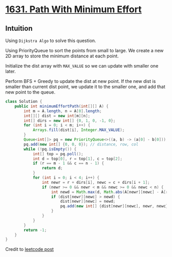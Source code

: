 
# [1631. Path With Minimum Effort](https://leetcode.com/problems/path-with-minimum-effort/)

## Intuition

Using `Dijkstra Algo` to solve this question.

Using PriorityQueue to sort the points from small to large. We create a new 2D array to store the minimum distance at each point.

Initialize the dist array with `MAX_VALUE` so we can update with smaller one later.

Perform BFS + Greedy to update the dist at new point. If the new dist is smaller than current dist point, we update it to the smaller one, and add that new point to the queue.

```java
class Solution {
    public int minimumEffortPath(int[][] A) {
        int m = A.length, n = A[0].length;
        int[][] dist = new int[m][n];
        int[] dirs = new int[] {0, 1, 0, -1, 0};
        for (int i = 0; i < m; i++) {
            Arrays.fill(dist[i], Integer.MAX_VALUE);
        }
        Queue<int[]> pq = new PriorityQueue<>((a, b) -> (a[0] - b[0]));
        pq.add(new int[] {0, 0, 0}); // distance, row, col
        while (!pq.isEmpty()) {
            int[] top = pq.poll();
            int d = top[0], r = top[1], c = top[2];
            if (r == m - 1 && c == n - 1) {
                return d;
            }
            for (int i = 0; i < 4; i++) {
                int newr = r + dirs[i], newc = c + dirs[i + 1];
                if (newr >= 0 && newr < m && newc >= 0 && newc < n) {
                    int newd = Math.max(d, Math.abs(A[newr][newc] - A[r][c]));
                    if (dist[newr][newc] > newd) {
                        dist[newr][newc] = newd;
                        pq.add(new int[] {dist[newr][newc], newr, newc});
                    }
                }
            }
        }
        return -1;
    }
}
```

Credit to [leetcode post](https://leetcode.com/problems/path-with-minimum-effort/discuss/909017/JavaPython-Dijikstra-Clean-and-Concise-O(MNlogMN))
